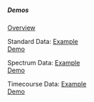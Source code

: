 ##### Demos

[Overview](#demointro)  

Standard Data:
[Example](#standardex)  
[Demo](#standarddemo)  

Spectrum Data:
[Example](#spectrumex)  
[Demo](#spectrumdemo)

Timecourse Data:
[Example](#timecourseex)  
[Demo](#timecoursedemo)
